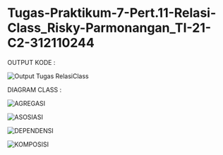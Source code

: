 # Tugas-Praktikum-7-Pert.11-Relasi-Class_Risky-Parmonangan_TI-21-C2-312110244

OUTPUT KODE :

![Output Tugas RelasiClass](https://user-images.githubusercontent.com/116358507/207776700-3f302b2f-1d64-409e-a88e-868a6016a2e9.png)





DIAGRAM CLASS :



![AGREGASI](https://user-images.githubusercontent.com/116358507/208236077-1eeaa723-e957-4cc5-8db7-27d4622295c2.png)




![ASOSIASI](https://user-images.githubusercontent.com/116358507/208236087-5cb974ab-74bd-41dc-9c82-cef2eba7ad06.png)



 
![DEPENDENSI](https://user-images.githubusercontent.com/116358507/208236098-b426a1c0-b6ec-4221-b224-2cdc12aa21dd.png)




![KOMPOSISI](https://user-images.githubusercontent.com/116358507/208236113-f78c83c1-fd75-4ef2-98ba-7382eace2f01.png)
